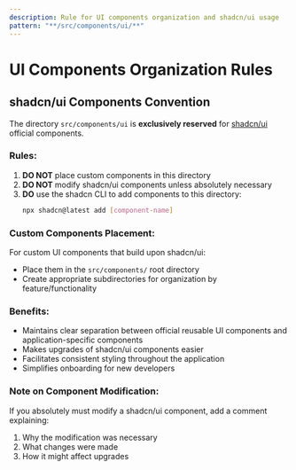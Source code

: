 ```yaml
---
description: Rule for UI components organization and shadcn/ui usage
pattern: "**/src/components/ui/**"
---
```


# UI Components Organization Rules

## shadcn/ui Components Convention

The directory `src/components/ui` is **exclusively reserved** for [shadcn/ui](https://ui.shadcn.com/) official components. 

### Rules:

1. **DO NOT** place custom components in this directory
2. **DO NOT** modify shadcn/ui components unless absolutely necessary
3. **DO** use the shadcn CLI to add components to this directory:
   ```bash
   npx shadcn@latest add [component-name]
   ```

### Custom Components Placement:

For custom UI components that build upon shadcn/ui:
- Place them in the `src/components/` root directory
- Create appropriate subdirectories for organization by feature/functionality

### Benefits:

- Maintains clear separation between official reusable UI components and application-specific components
- Makes upgrades of shadcn/ui components easier
- Facilitates consistent styling throughout the application
- Simplifies onboarding for new developers

### Note on Component Modification:

If you absolutely must modify a shadcn/ui component, add a comment explaining:
1. Why the modification was necessary
2. What changes were made
3. How it might affect upgrades 